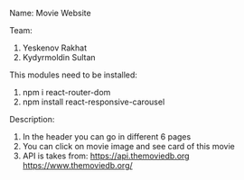 Name: Movie Website

Team:
1) Yeskenov Rakhat
2) Kydyrmoldin Sultan

This modules need to be installed:
1) npm i react-router-dom
2) npm install react-responsive-carousel

Description:
1) In the header you can go in different 6 pages
2) You can click on movie image and see card of this movie
3) API is takes from: https://api.themoviedb.org
https://www.themoviedb.org/
